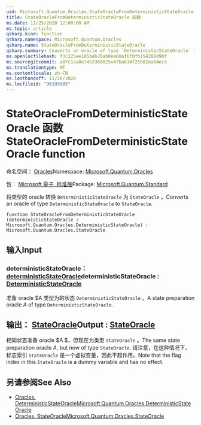 ```yaml
---
uid: Microsoft.Quantum.Oracles.StateOracleFromDeterministicStateOracle
title: StateOracleFromDeterministicStateOracle 函数
ms.date: 11/25/2020 12:00:00 AM
ms.topic: article
qsharp.kind: function
qsharp.namespace: Microsoft.Quantum.Oracles
qsharp.name: StateOracleFromDeterministicStateOracle
qsharp.summary: Converts an oracle of type `DeterministicStateOracle` to `StateOracle`.
ms.openlocfilehash: f3c225ee185b4b70ab0ea60af6f0fb154288d9bf
ms.sourcegitcommit: a87c1aa8e7453360025e47ba614f25b02ea84ec3
ms.translationtype: MT
ms.contentlocale: zh-CN
ms.lasthandoff: 11/26/2020
ms.locfileid: "96193805"
---
```

# <a name="stateoraclefromdeterministicstateoracle-function"></a><span data-ttu-id="d8453-102">StateOracleFromDeterministicStateOracle 函数</span><span class="sxs-lookup"><span data-stu-id="d8453-102">StateOracleFromDeterministicStateOracle function</span></span>

<span data-ttu-id="d8453-103">命名空间： [Oracles](xref:Microsoft.Quantum.Oracles)</span><span class="sxs-lookup"><span data-stu-id="d8453-103">Namespace: [Microsoft.Quantum.Oracles](xref:Microsoft.Quantum.Oracles)</span></span>

<span data-ttu-id="d8453-104">包： [Microsoft 量子. 标准版](https://nuget.org/packages/Microsoft.Quantum.Standard)</span><span class="sxs-lookup"><span data-stu-id="d8453-104">Package: [Microsoft.Quantum.Standard](https://nuget.org/packages/Microsoft.Quantum.Standard)</span></span>


<span data-ttu-id="d8453-105">将类型的 oracle 转换 `DeterministicStateOracle` 为 `StateOracle` 。</span><span class="sxs-lookup"><span data-stu-id="d8453-105">Converts an oracle of type `DeterministicStateOracle` to `StateOracle`.</span></span>

```qsharp
function StateOracleFromDeterministicStateOracle (deterministicStateOracle : Microsoft.Quantum.Oracles.DeterministicStateOracle) : Microsoft.Quantum.Oracles.StateOracle
```


## <a name="input"></a><span data-ttu-id="d8453-106">输入</span><span class="sxs-lookup"><span data-stu-id="d8453-106">Input</span></span>

### <a name="deterministicstateoracle--deterministicstateoracle"></a><span data-ttu-id="d8453-107">deterministicStateOracle： [deterministicStateOracle](xref:Microsoft.Quantum.Oracles.DeterministicStateOracle)</span><span class="sxs-lookup"><span data-stu-id="d8453-107">deterministicStateOracle : [DeterministicStateOracle](xref:Microsoft.Quantum.Oracles.DeterministicStateOracle)</span></span>

<span data-ttu-id="d8453-108">准备 oracle $A 类型为的状态 `DeterministicStateOracle` 。</span><span class="sxs-lookup"><span data-stu-id="d8453-108">A state preparation oracle $A$ of type `DeterministicStateOracle`.</span></span>



## <a name="output--stateoracle"></a><span data-ttu-id="d8453-109">输出： [StateOracle](xref:Microsoft.Quantum.Oracles.StateOracle)</span><span class="sxs-lookup"><span data-stu-id="d8453-109">Output : [StateOracle](xref:Microsoft.Quantum.Oracles.StateOracle)</span></span>

<span data-ttu-id="d8453-110">相同状态准备 oracle $A $，但现在为类型 `StateOracle` 。</span><span class="sxs-lookup"><span data-stu-id="d8453-110">The same state preparation oracle $A$, but now of type `StateOracle`.</span></span> <span data-ttu-id="d8453-111">请注意，在这种情况下，标志索引 `StateOracle` 是一个虚拟变量，因此不起作用。</span><span class="sxs-lookup"><span data-stu-id="d8453-111">Note that the flag index in this `StateOracle` is a dummy variable and has no effect.</span></span>

## <a name="see-also"></a><span data-ttu-id="d8453-112">另请参阅</span><span class="sxs-lookup"><span data-stu-id="d8453-112">See Also</span></span>

- [<span data-ttu-id="d8453-113">Oracles. DeterministicStateOracle</span><span class="sxs-lookup"><span data-stu-id="d8453-113">Microsoft.Quantum.Oracles.DeterministicStateOracle</span></span>](xref:Microsoft.Quantum.Oracles.DeterministicStateOracle)
- [<span data-ttu-id="d8453-114">Oracles. StateOracle</span><span class="sxs-lookup"><span data-stu-id="d8453-114">Microsoft.Quantum.Oracles.StateOracle</span></span>](xref:Microsoft.Quantum.Oracles.StateOracle)